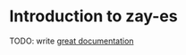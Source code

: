 # Introduction to zay-es

TODO: write [great documentation](http://jacobian.org/writing/what-to-write/)
